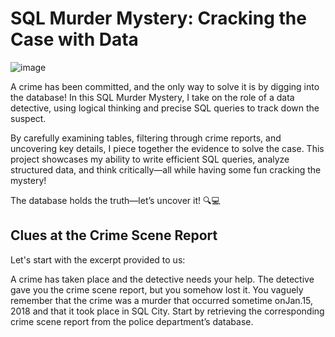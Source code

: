 # SQL Murder Mystery: Cracking the Case with Data

<img alt="image" src="https://github.com/user-attachments/assets/2255d75a-aadd-4b26-b1c8-24ec75b03587">


A crime has been committed, and the only way to solve it is by digging into the database! In this SQL Murder Mystery, I take on the role of a data detective, using logical thinking and precise SQL queries to track down the suspect.

By carefully examining tables, filtering through crime reports, and uncovering key details, I piece together the evidence to solve the case. This project showcases my ability to write efficient SQL queries, analyze structured data, and think critically—all while having some fun cracking the mystery!

The database holds the truth—let’s uncover it! 🔍💻

## Clues at the Crime Scene Report

Let's start with the excerpt provided to us:

A crime has taken place and the detective needs your help. The detective gave you the crime scene report, but you somehow lost it. You vaguely remember that the crime was a ​murder​ that occurred sometime on ​Jan.15, 2018​ and that it took place in ​SQL City​. Start by retrieving the corresponding crime scene report from the police department’s database. 
